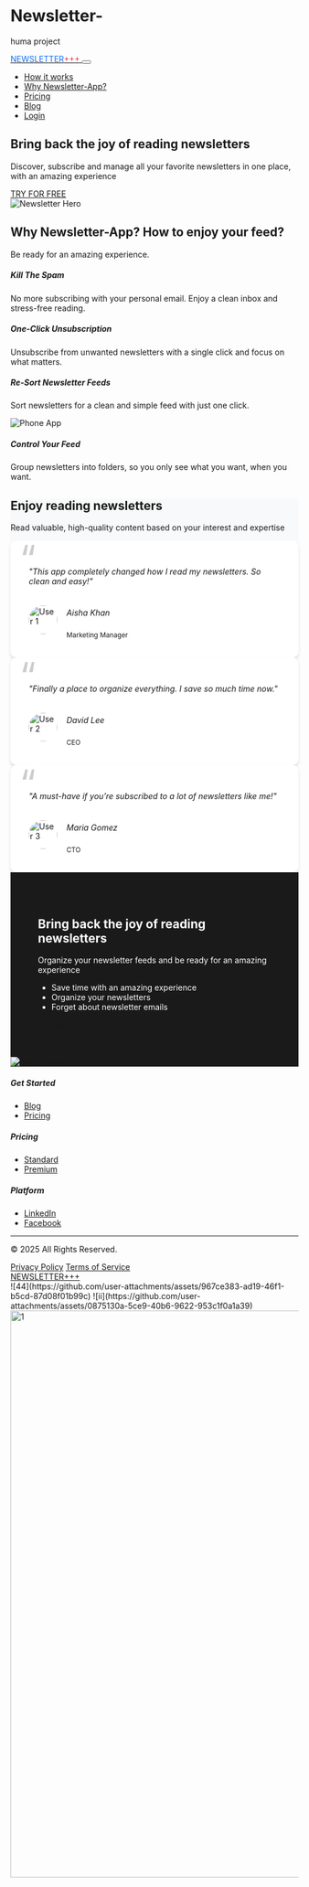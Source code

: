 # Newsletter-
huma project
<!DOCTYPE html>
<html lang="en">
<head>
  <meta charset="UTF-8">
  <meta name="viewport" content="width=device-width, initial-scale=1.0">
  <title>Newsletter App</title>

  <!-- Bootstrap CSS -->
  <link href="https://cdn.jsdelivr.net/npm/bootstrap@5.3.3/dist/css/bootstrap.min.css" rel="stylesheet">

  <!-- Bootstrap Icons -->
  <link href="https://cdn.jsdelivr.net/npm/bootstrap-icons@1.11.3/font/bootstrap-icons.css" rel="stylesheet">

  <style>
    .quote-icon {
      font-size: 4rem;
      color: #ccc;
      line-height: 0.5;
      position: absolute;
      top: 1rem;
      left: 1rem;
    }
    .testimonial-card {
      background-color: #fff;
      padding: 2rem;
      border-radius: 10px;
      box-shadow: 0 4px 6px rgba(0, 0, 0, 0.1);
      position: relative;
    }
    .testimonial-card p {
      font-style: italic;
      margin-bottom: 1.5rem;
    }
    .testimonial-info {
      display: flex;
      align-items: center;
    }
    .testimonial-info img {
      width: 50px;
      height: 50px;
      border-radius: 50%;
      margin-right: 1rem;
    }
    .quote-section {
      background-color: #f8f9fa;
    }
    .footer-cta {
      background-color: #1a1a1a;
    }
    .footer-cta .text-content {
      padding: 3rem;
      color: #fff;
    }
    .footer-cta .image-content img {
      max-width: 100%;
      height: auto;
    }
    .newsletter-app {
      color: #0d6efd;
    }
    .newsletter-app-plus {
      color: #dc3545;
    }
  </style>
</head>
<body>

  <!-- Navbar -->
  <nav class="navbar navbar-expand-lg navbar-light bg-light py-3">
    <div class="container">
      <a class="navbar-brand fw-bold" href="#">
        <span class="newsletter-app">NEWSLETTER</span><span class="newsletter-app-plus">+++</span>
      </a>
      <button class="navbar-toggler" type="button" data-bs-toggle="collapse" data-bs-target="#navbarNav">
        <span class="navbar-toggler-icon"></span>
      </button>
      <div class="collapse navbar-collapse" id="navbarNav">
        <ul class="navbar-nav ms-auto">
          <li class="nav-item"><a class="nav-link active" href="#">How it works</a></li>
          <li class="nav-item"><a class="nav-link" href="#">Why Newsletter-App?</a></li>
          <li class="nav-item"><a class="nav-link" href="#">Pricing</a></li>
          <li class="nav-item"><a class="nav-link" href="#">Blog</a></li>
          <li class="nav-item"><a class="nav-link btn btn-success text-white" href="#">Login</a></li>
        </ul>
      </div>
    </div>
  </nav>

  <!-- Hero -->
  <section class="py-5 bg-light">
    <div class="container">
      <div class="row align-items-center flex-column-reverse flex-md-row">
        <div class="col-md-6 text-center text-md-start mb-4 mb-md-0">
          <h1 class="display-5 fw-bold mb-3">Bring back the joy of reading newsletters</h1>
          <p class="lead mb-4">Discover, subscribe and manage all your favorite newsletters in one place, with an amazing experience</p>
          <a href="#" class="btn btn-primary btn-lg">TRY FOR FREE</a>
        </div>
        <div class="col-md-6 text-center">
          <img src="./1.png" alt="Newsletter Hero" class="img-fluid rounded">
        </div>
      </div>
    </div>
  </section>

  <!-- Features -->
  <section class="py-5">
    <div class="container">
      <div class="row text-center mb-5">
        <div class="col-12">
          <h2 class="fw-bold">Why Newsletter-App? How to enjoy your feed?</h2>
          <p class="lead">Be ready for an amazing experience.</p>
        </div>
      </div>
      <div class="row justify-content-center">
        <div class="col-md-4 mb-4">
          <div class="card p-3 text-center border-0">
            <h5 class="fw-bold">Kill The Spam</h5>
            <p>No more subscribing with your personal email. Enjoy a clean inbox and stress-free reading.</p>
          </div>
        </div>
        <div class="col-md-4 mb-4">
          <div class="card p-3 text-center border-0">
            <h5 class="fw-bold">One-Click Unsubscription</h5>
            <p>Unsubscribe from unwanted newsletters with a single click and focus on what matters.</p>
          </div>
        </div>
      </div>
      <div class="row justify-content-center align-items-center mt-5">
        <div class="col-md-4 mb-4 text-center">
          <h5 class="fw-bold">Re-Sort Newsletter Feeds</h5>
          <p>Sort newsletters for a clean and simple feed with just one click.</p>
        </div>
        <div class="col-md-4 mb-4 text-center">
          <img src="./n.jpg" alt="Phone App" class="img-fluid rounded">
        </div>
        <div class="col-md-4 mb-4 text-center">
          <h5 class="fw-bold">Control Your Feed</h5>
          <p>Group newsletters into folders, so you only see what you want, when you want.</p>
        </div>
      </div>
    </div>
  </section>

  <!-- Testimonials -->
  <section class="py-5 quote-section">
    <div class="container text-center">
      <h2 class="fw-bold">Enjoy reading newsletters</h2>
      <p class="lead mb-5">Read valuable, high-quality content based on your interest and expertise</p>
      <div class="row">
        <div class="col-md-4">
          <div class="testimonial-card mb-4">
            <span class="quote-icon">“</span>
            <p>"This app completely changed how I read my newsletters. So clean and easy!"</p>
            <div class="testimonial-info">
              <img src="./44.jpg" alt="User 1">
              <div>
                <p class="mb-0 fw-bold">Aisha Khan</p>
                <small class="text-muted">Marketing Manager</small>
              </div>
            </div>
          </div>
        </div>
        <div class="col-md-4">
          <div class="testimonial-card mb-4">
            <span class="quote-icon">“</span>
            <p>"Finally a place to organize everything. I save so much time now."</p>
            <div class="testimonial-info">
              <img src="./ii.jpg" alt="User 2">
              <div>
                <p class="mb-0 fw-bold">David Lee</p>
                <small class="text-muted">CEO</small>
              </div>
            </div>
          </div>
        </div>
        <div class="col-md-4">
          <div class="testimonial-card mb-4">
            <span class="quote-icon">“</span>
            <p>"A must-have if you’re subscribed to a lot of newsletters like me!"</p>
            <div class="testimonial-info">
              <img src="./68.jpg" alt="User 3">
              <div>
                <p class="mb-0 fw-bold">Maria Gomez</p>
                <small class="text-muted">CTO</small>
              </div>
            </div>
          </div>
        </div>
      </div>
    </div>
  </section>

  <!-- Footer CTA -->
  <section class="footer-cta py-5">
    <div class="container">
      <div class="row align-items-center">
        <div class="col-md-6 text-content">
          <h2 class="fw-bold">Bring back the joy of reading newsletters</h2>
          <p>Organize your newsletter feeds and be ready for an amazing experience</p>
          <ul class="list-unstyled">
            <li><i class="bi bi-check-circle-fill text-success me-2"></i> Save time with an amazing experience</li>
            <li><i class="bi bi-check-circle-fill text-success me-2"></i> Organize your newsletters</li>
            <li><i class="bi bi-check-circle-fill text-success me-2"></i> Forget about newsletter emails</li>
          </ul>
          <a href="#" class="btn btn-success btn-lg mt-3">TRY NOW</a>
        </div>
        <div class="col-md-6 image-content text-center">
          <img src="./back.jpg" alt="App Preview" class="img-fluid rounded">
        </div>
      </div>
    </div>
  </section>

  <!-- Footer -->
  <footer class="py-5 bg-dark text-white">
    <div class="container">
      <div class="row">
        <div class="col-md-3">
          <h5>Get Started</h5>
          <ul class="list-unstyled">
            <li><a href="#" class="text-white text-decoration-none">Blog</a></li>
            <li><a href="#" class="text-white text-decoration-none">Pricing</a></li>
          </ul>
        </div>
        <div class="col-md-3">
          <h5>Pricing</h5>
          <ul class="list-unstyled">
            <li><a href="#" class="text-white text-decoration-none">Standard</a></li>
            <li><a href="#" class="text-white text-decoration-none">Premium</a></li>
          </ul>
        </div>
        <div class="col-md-3">
          <h5>Platform</h5>
          <ul class="list-unstyled">
            <li><a href="#" class="text-white text-decoration-none">LinkedIn</a></li>
            <li><a href="#" class="text-white text-decoration-none">Facebook</a></li>
          </ul>
        </div>
      </div>
      <hr class="mt-4 border-white">
      <div class="d-flex flex-column flex-md-row justify-content-between align-items-center pt-3">
        <p class="mb-0">© 2025 All Rights Reserved.</p>
        <div class="d-flex mt-2 mt-md-0">
          <a href="#" class="me-3 text-white text-decoration-none">Privacy Policy</a>
          <a href="#" class="me-3 text-white text-decoration-none">Terms of Service</a>
        </div>
        <a href="#" class="btn btn-success mt-2 mt-md-0">NEWSLETTER+++</a>
      </div>
    </div>
  </footer>

  <!-- Bootstrap Bundle (for navbar toggler only, no custom JS needed) -->
  <script src="https://cdn.jsdelivr.net/npm/bootstrap@5.3.3/dist/js/bootstrap.bundle.min.js"></script>

</body>
</html>
![44](https://github.com/user-attachments/assets/967ce383-ad19-46f1-b5cd-87d08f01b99c)
![ii](https://github.com/user-attachments/assets/0875130a-5ce9-40b6-9622-953c1f0a1a39)
<img width="1056" height="992" alt="1" src="https://github.com/user-attachments/assets/6d9252f5-b452-4e1c-b82c-9113756bb08d" />
